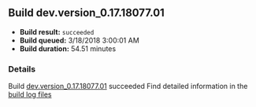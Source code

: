 ## Build dev.version_0.17.18077.01
- **Build result:** `succeeded`
- **Build queued:** 3/18/2018 3:00:01 AM
- **Build duration:** 54.51 minutes
### Details
Build [dev.version_0.17.18077.01](https://winappstudio.visualstudio.com/web/build.aspx?pcguid=a4ef43be-68ce-4195-a619-079b4d9834c2&builduri=vstfs%3a%2f%2f%2fBuild%2fBuild%2f25283) succeeded
Find detailed information in the [build log files](https://uwpctdiags.blob.core.windows.net/buildlogs/dev.version_0.17.18077.01_logs.zip)
